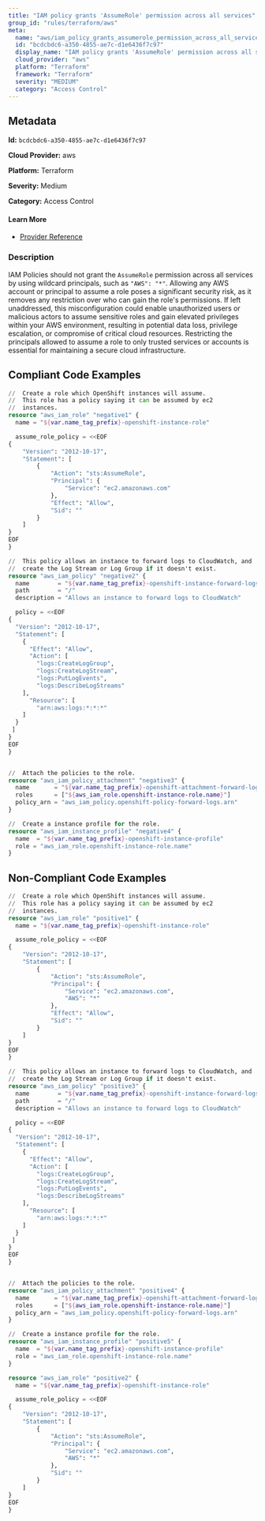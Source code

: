 ```yaml
---
title: "IAM policy grants 'AssumeRole' permission across all services"
group_id: "rules/terraform/aws"
meta:
  name: "aws/iam_policy_grants_assumerole_permission_across_all_services"
  id: "bcdcbdc6-a350-4855-ae7c-d1e6436f7c97"
  display_name: "IAM policy grants 'AssumeRole' permission across all services"
  cloud_provider: "aws"
  platform: "Terraform"
  framework: "Terraform"
  severity: "MEDIUM"
  category: "Access Control"
---
```

## Metadata

**Id:** `bcdcbdc6-a350-4855-ae7c-d1e6436f7c97`

**Cloud Provider:** aws

**Platform:** Terraform

**Severity:** Medium

**Category:** Access Control

#### Learn More

 - [Provider Reference](https://registry.terraform.io/providers/hashicorp/aws/latest/docs/resources/iam_role)

### Description

 IAM Policies should not grant the `AssumeRole` permission across all services by using wildcard principals, such as `"AWS": "*"`. Allowing any AWS account or principal to assume a role poses a significant security risk, as it removes any restriction over who can gain the role's permissions. If left unaddressed, this misconfiguration could enable unauthorized users or malicious actors to assume sensitive roles and gain elevated privileges within your AWS environment, resulting in potential data loss, privilege escalation, or compromise of critical cloud resources. Restricting the principals allowed to assume a role to only trusted services or accounts is essential for maintaining a secure cloud infrastructure.


## Compliant Code Examples
```terraform
//  Create a role which OpenShift instances will assume.
//  This role has a policy saying it can be assumed by ec2
//  instances.
resource "aws_iam_role" "negative1" {
  name = "${var.name_tag_prefix}-openshift-instance-role"

  assume_role_policy = <<EOF
{
    "Version": "2012-10-17",
    "Statement": [
        {
            "Action": "sts:AssumeRole",
            "Principal": {
                "Service": "ec2.amazonaws.com"
            },
            "Effect": "Allow",
            "Sid": ""
        }
    ]
}
EOF
}

//  This policy allows an instance to forward logs to CloudWatch, and
//  create the Log Stream or Log Group if it doesn't exist.
resource "aws_iam_policy" "negative2" {
  name        = "${var.name_tag_prefix}-openshift-instance-forward-logs"
  path        = "/"
  description = "Allows an instance to forward logs to CloudWatch"

  policy = <<EOF
{
  "Version": "2012-10-17",
  "Statement": [
    {
      "Effect": "Allow",
      "Action": [
        "logs:CreateLogGroup",
        "logs:CreateLogStream",
        "logs:PutLogEvents",
        "logs:DescribeLogStreams"
    ],
      "Resource": [
        "arn:aws:logs:*:*:*"
    ]
  }
 ]
}
EOF
}


//  Attach the policies to the role.
resource "aws_iam_policy_attachment" "negative3" {
  name       = "${var.name_tag_prefix}-openshift-attachment-forward-logs"
  roles      = ["${aws_iam_role.openshift-instance-role.name}"]
  policy_arn = "aws_iam_policy.openshift-policy-forward-logs.arn"
}

//  Create a instance profile for the role.
resource "aws_iam_instance_profile" "negative4" {
  name  = "${var.name_tag_prefix}-openshift-instance-profile"
  role = "aws_iam_role.openshift-instance-role.name"
}

```
## Non-Compliant Code Examples
```terraform
//  Create a role which OpenShift instances will assume.
//  This role has a policy saying it can be assumed by ec2
//  instances.
resource "aws_iam_role" "positive1" {
  name = "${var.name_tag_prefix}-openshift-instance-role"

  assume_role_policy = <<EOF
{
    "Version": "2012-10-17",
    "Statement": [
        {
            "Action": "sts:AssumeRole",
            "Principal": {
                "Service": "ec2.amazonaws.com",
                "AWS": "*"
            },
            "Effect": "Allow",
            "Sid": ""
        }
    ]
}
EOF
}

//  This policy allows an instance to forward logs to CloudWatch, and
//  create the Log Stream or Log Group if it doesn't exist.
resource "aws_iam_policy" "positive3" {
  name        = "${var.name_tag_prefix}-openshift-instance-forward-logs"
  path        = "/"
  description = "Allows an instance to forward logs to CloudWatch"

  policy = <<EOF
{
  "Version": "2012-10-17",
  "Statement": [
    {
      "Effect": "Allow",
      "Action": [
        "logs:CreateLogGroup",
        "logs:CreateLogStream",
        "logs:PutLogEvents",
        "logs:DescribeLogStreams"
    ],
      "Resource": [
        "arn:aws:logs:*:*:*"
    ]
  }
 ]
}
EOF
}


//  Attach the policies to the role.
resource "aws_iam_policy_attachment" "positive4" {
  name       = "${var.name_tag_prefix}-openshift-attachment-forward-logs"
  roles      = ["${aws_iam_role.openshift-instance-role.name}"]
  policy_arn = "aws_iam_policy.openshift-policy-forward-logs.arn"
}

//  Create a instance profile for the role.
resource "aws_iam_instance_profile" "positive5" {
  name  = "${var.name_tag_prefix}-openshift-instance-profile"
  role = "aws_iam_role.openshift-instance-role.name"
}

resource "aws_iam_role" "positive2" {
  name = "${var.name_tag_prefix}-openshift-instance-role"

  assume_role_policy = <<EOF
{
    "Version": "2012-10-17",
    "Statement": [
        {
            "Action": "sts:AssumeRole",
            "Principal": {
                "Service": "ec2.amazonaws.com",
                "AWS": "*"
            },
            "Sid": ""
        }
    ]
}
EOF
}

```